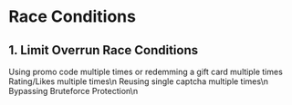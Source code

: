 # Race Conditions
## 1. Limit Overrun Race Conditions
Using promo code multiple times or redemming a gift card multiple times<br>
Rating/Likes multiple times\n
Reusing single captcha multiple times\n
Bypassing Bruteforce Protection\n

